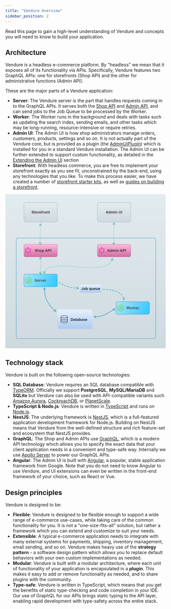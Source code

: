 ```yaml
---
title: "Vendure Overview"
sidebar_position: 2
---
```


Read this page to gain a high-level understanding of Vendure and concepts you will need to know to build your application.

## Architecture

Vendure is a headless e-commerce platform. By "headless" we mean that it exposes all of its functionality via APIs. Specifically, Vendure features two GraphQL APIs: one for storefronts (Shop API) and the other for administrative functions (Admin API).

These are the major parts of a Vendure application:

* **Server**: The Vendure server is the part that handles requests coming in to the GraphQL APIs. It serves both the [Shop API](/reference/graphql-api/shop/queries) and [Admin API](/reference/graphql-api/admin/queries), and can send jobs to the Job Queue to be processed by the Worker.
* **Worker**: The Worker runs in the background and deals with tasks such as updating the search index, sending emails, and other tasks which may be long-running, resource-intensive or require retries.
* **Admin UI**: The Admin UI is how shop administrators manage orders, customers, products, settings and so on. It is not actually part of the Vendure core, but is provided as a plugin (the [AdminUiPlugin](/reference/core-plugins/admin-ui-plugin/)) which is installed for you in a standard Vendure installation. The Admin UI can be further extended to support custom functionality, as detailed in the [Extending the Admin UI](/guides/extending-the-admin-ui/getting-started/) section
* **Storefront**: With headless commerce, you are free to implement your storefront exactly as you see fit, unconstrained by the back-end, using any technologies that you like. To make this process easier, we have created a number of [storefront starter kits](/guides/storefront/storefront-starters/), as well as [guides on building a storefront](/guides/storefront/connect-api/).

![./Vendure_docs-architecture.webp](./Vendure_docs-architecture.webp) 

## Technology stack

Vendure is built on the following open-source technologies:

- **SQL Database**: Vendure requires an SQL database compatible with [TypeORM](https://typeorm.io/). Officially we support **PostgreSQL**, **MySQL/MariaDB** and **SQLite** but Vendure can also be used with API-compatible variants such [Amazon Aurora](https://aws.amazon.com/rds/aurora/), [CockroachDB](https://www.cockroachlabs.com/), or [PlanetScale](https://planetscale.com/).
- **TypeScript & Node.js**: Vendure is written in [TypeScript](https://www.typescriptlang.org/) and runs on [Node.js](https://nodejs.org).
- **NestJS**: The underlying framework is [NestJS](https://nestjs.com/), which is a full-featured application development framework for Node.js. Building on NestJS means that Vendure from the well-defined structure and rich feature-set and ecosystem that NestJS provides.
- **GraphQL**: The Shop and Admin APIs use [GraphQL](https://graphql.org/), which is a modern API technology which allows you to specify the exact data that your client application needs in a convenient and type-safe way. Internally we use [Apollo Server](https://www.apollographql.com/docs/apollo-server/) to power our GraphQL APIs.
- **Angular**: The Admin UI is built with [Angular](https://angular.io/), a popular, stable application framework from Google. Note that you do not need to know Angular to use Vendure, and UI extensions can even be written in the front-end framework of your choice, such as React or Vue.

## Design principles

Vendure is designed to be:

- **Flexible**: Vendure is designed to be flexible enough to support a wide range of e-commerce use-cases, while taking care of the common functionality for you. It is not a "one-size-fits-all" solution, but rather a framework which you can extend and customize to suit your needs.
- **Extensible**: A typical e-commerce application needs to integrate with many external systems for payments, shipping, inventory management, email sending, and so on. Vendure makes heavy use of the **strategy pattern** - a software design pattern which allows you to replace default behaviors with your own custom implementations as needed.
- **Modular**: Vendure is built with a modular architecture, where each unit of functionality of your application is encapsulated in a **plugin**. This makes it easy to add or remove functionality as needed, and to share plugins with the community.
- **Type-safe**: Vendure is written in TypeScript, which means that you get the benefits of static type-checking and code completion in your IDE. Our use of GraphQL for our APIs brings static typing to the API layer, enabling rapid development with type-safety across the entire stack.



